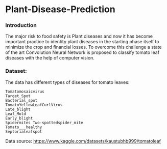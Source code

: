 # Plant-Disease-Prediction

### Introduction

The major risk to food safety is Plant diseases and now it has become important practice to identity plant diseases in the starting phase itself to minimize the crop and financial losses. To overcome this challenge a state of the art Convolution Neural Network is proposed to classify tomato leaf diseases with the help of computer vision.


### Dataset:

The data has different types of diseases for tomato leaves:

    Tomatomosaicvirus
    Target_Spot
    Bacterial_spot
    TomatoYellowLeafCurlVirus
    Late_blight
    Leaf_Mold
    Early_blight
    Spidermites Two-spottedspider_mite
    Tomato___healthy
    Septorialeafspot

Data source: https://www.kaggle.com/datasets/kaustubhb999/tomatoleaf
